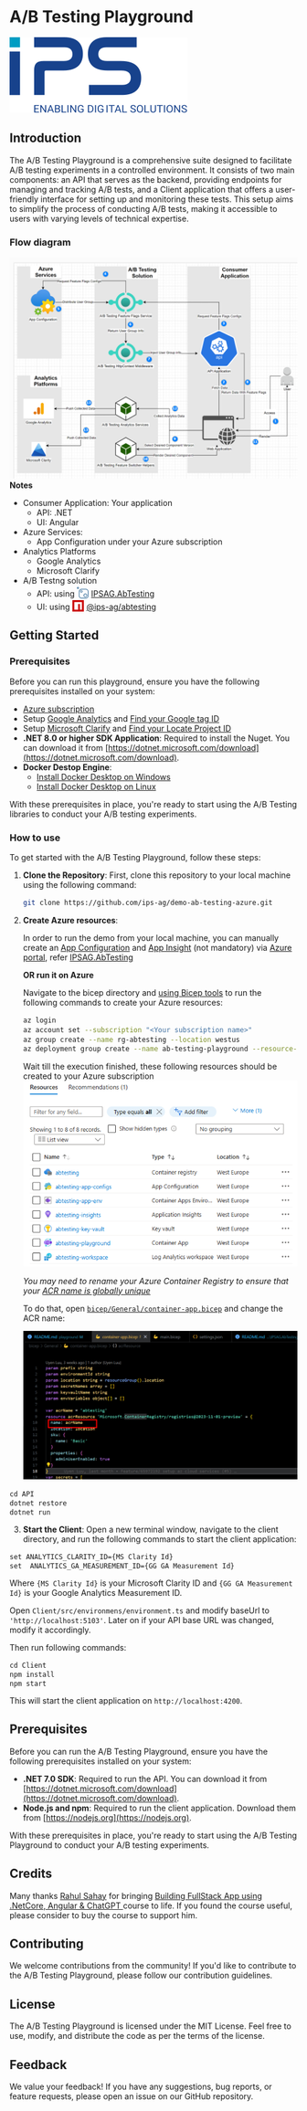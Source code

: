 # A/B Testing Playground

[![image](../docs/images/ips-ag.svg)][IPS]

## Introduction

The A/B Testing Playground is a comprehensive suite designed to facilitate A/B testing experiments in a controlled environment. It consists of two main components: an API that serves as the backend, providing endpoints for managing and tracking A/B tests, and a Client application that offers a user-friendly interface for setting up and monitoring these tests. This setup aims to simplify the process of conducting A/B tests, making it accessible to users with varying levels of technical expertise.

### Flow diagram

![alt text](../docs/diagrams/architecture-diagram.PNG)
**Notes**

- Consumer Application: Your application
  - API: .NET
  - UI: Angular
- Azure Services:
  - App Configuration under your Azure subscription
- Analytics Platforms
  - Google Analytics
  - Microsoft Clarify
- A/B Testng solution
  - API: using ![logo](../docs/images/nuget.svg)[IPSAG.AbTesting][nuget_package]
  - UI: using ![logo](../docs/images/npm.png)[@ips-ag/abtesting][npm_package]

## Getting Started

### Prerequisites

Before you can run this playground, ensure you have the following prerequisites installed on your system:

- [Azure subscription][azure_sub]
- Setup [Google Analytics][google_analytics] and [Find your Google tag ID][google_tag_id]
- Setup [Microsoft Clarify][ms_clarify] and [Find your Locate Project ID][clarify_id]
- **.NET 8.0 or higher SDK Application**: Required to install the Nuget. You can download it from [https://dotnet.microsoft.com/download](https://dotnet.microsoft.com/download).
- **Docker Destop Engine**:
  - [Install Docker Desktop on Windows][docker_window]
  - [Install Docker Desktop on Linux][docker_linux]

With these prerequisites in place, you're ready to start using the A/B Testing libraries to conduct your A/B testing experiments.

### How to use

To get started with the A/B Testing Playground, follow these steps:

1. **Clone the Repository**: First, clone this repository to your local machine using the following command:

   ```bash
   git clone https://github.com/ips-ag/demo-ab-testing-azure.git
   ```

2. **Create Azure resources**:

   In order to run the demo from your local machine, you can manually create an [App Configuration][app_config_docs] and [App Insight][app_insights_docs] (not mandatory) via [Azure portal](https://portal.azure.com/), refer [IPSAG.AbTesting][nuget_package]

   **OR run it on Azure**

   Navigate to the bicep directory and [using Bicep tools][bicep_tools] to run the following commands to create your Azure resources:

   ```bash
   az login
   az account set --subscription "<Your subscription name>"
   az group create --name rg-abtesting --location westus
   az deployment group create --name ab-testing-playground --resource-group rg-abtesting --confirm-with-what-if --template-file main.bicep
   ```

   Wait till the execution finished, these following resources should be created to your Azure subscription
   ![alt text](../docs/images/azure-resources.png)

   _You may need to rename your Azure Container Registry to ensure that your [ACR name is globally unique][create_acr]_

   To do that, open [`bicep/General/container-app.bicep`](../bicep/General/container-app.bicep#L10) and change the ACR name:

   ![alt text](../docs/images/acr.png)

```
cd API
dotnet restore
dotnet run
```

3. **Start the Client**: Open a new terminal window, navigate to the client directory, and run the following commands to start the client application:

```
set ANALYTICS_CLARITY_ID={MS Clarity Id}
set  ANALYTICS_GA_MEASUREMENT_ID={GG GA Measurement Id}
```

Where `{MS Clarity Id}` is your Microsoft Clarity ID and `{GG GA Measurement Id}` is your Google Analytics Measurement ID.

Open `Client/src/environmens/environment.ts` and modify baseUrl to `'http://localhost:5103'`. Later on if your API base URL was changed, modify it accordingly.

Then run following commands:

```
cd Client
npm install
npm start
```

This will start the client application on `http://localhost:4200`.

## Prerequisites

Before you can run the A/B Testing Playground, ensure you have the following prerequisites installed on your system:

- **.NET 7.0 SDK**: Required to run the API. You can download it from [https://dotnet.microsoft.com/download](https://dotnet.microsoft.com/download).
- **Node.js and npm**: Required to run the client application. Download them from [https://nodejs.org](https://nodejs.org).

With these prerequisites in place, you're ready to start using the A/B Testing Playground to conduct your A/B testing experiments.

## Credits

Many thanks [Rahul Sahay](https://www.udemy.com/user/rahulsahay-2/) for bringing [Building FullStack App using .NetCore, Angular & ChatGPT
](https://www.udemy.com/course/building-fullstack-app-using-netcore-angular-chatgpt/#instructor-1) course to life. If you found the course useful, please consider to buy the course to support him.

## Contributing

We welcome contributions from the community! If you'd like to contribute to the A/B Testing Playground, please follow our contribution guidelines.

## License

The A/B Testing Playground is licensed under the MIT License. Feel free to use, modify, and distribute the code as per the terms of the license.

## Feedback

We value your feedback! If you have any suggestions, bug reports, or feature requests, please open an issue on our GitHub repository.

<!-- LINKS -->

[nuget_source]: https://github.com/ips-ag/demo-ab-testing-azure/tree/main/packages/Nuget/IPSAG.AbTesting
[npm_source]: https://github.com/ips-ag/demo-ab-testing-azure/tree/main/packages/npm/abtesting
[playground_source]: https://github.com/ips-ag/demo-ab-testing-azure/tree/main/playground
[source_readme]: https://github.com/ips-ag/demo-ab-testing-azure/tree/main/packages/Nuget/IPSAG.AbTesting/README.md
[npm_readme]: https://github.com/ips-ag/demo-ab-testing-azure/tree/main/packages/npm/abtesting/README.md
[playground_readme]: https://github.com/ips-ag/demo-ab-testing-azure/tree/main/playground/README.md
[nuget_package]: https://www.nuget.org/packages/IPSAG.AbTesting/
[nuget]: https://www.nuget.org/
[npm_package]: https://www.npmjs.com/package/@ips-ag/abtesting
[playground]: https://github.com/ips-ag/demo-ab-testing-azure/tree/main/playground
[IPS]: https://www.ips-ag.com
[azure_sub]: https://azure.microsoft.com/free/dotnet/
[app_config_docs]: https://learn.microsoft.com/en-us/azure/azure-app-configuration/overview
[app_config_create_portal]: https://learn.microsoft.com/en-us/azure/azure-app-configuration/quickstart-azure-app-configuration-create?tabs=azure-portal
[app_config_create_cli]: https://learn.microsoft.com/en-us/azure/azure-app-configuration/quickstart-azure-app-configuration-create?tabs=azure-cli
[app_insights_docs]: https://learn.microsoft.com/en-us/azure/azure-monitor/app/app-insights-overview
[license]: https://github.com/ips-ag/demo-ab-testing-azure/blob/main/LICENSE
[google_analytics]: https://support.google.com/analytics/answer/9304153?hl=en&ref_topic=14088998&sjid=6531891111814199507-EU
[google_tag_id]: (https://support.google.com/analytics/answer/9539598?hl=en)
[ms_clarify]: https://learn.microsoft.com/en-us/clarity/setup-and-installation/clarity-setup
[clarify_id]: https://learn.microsoft.com/en-us/clarity/third-party-integrations/abtasty-integration#step-1
[docker_window]: https://docs.docker.com/desktop/install/windows-install/
[docker_linux]: https://docs.docker.com/desktop/install/linux-install/
[bicep_tools]: https://learn.microsoft.com/en-us/azure/azure-resource-manager/bicep/install
[create_acr]: https://learn.microsoft.com/en-us/azure/aks/cluster-container-registry-integration?tabs=azure-cli#create-a-new-acr

<style>
    img[alt=logo] { width: 20px; top: 3px; position: relative; margin-right: 5px;}
</style>
